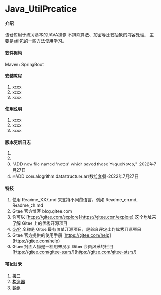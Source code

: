 # Java_UtilPrcatice

#### 介绍
该仓库用于练习基本的JAVA操作
不排除算法、加密等比较抽象的内容处理。
主要是util包的一些方法使用学习。

#### 软件架构
Maven+SpringBoot


#### 安装教程

1.  xxxx
2.  xxxx
3.  xxxx

#### 使用说明

1.  xxxx
2.  xxxx
3.  xxxx

#### 版本更新日志
1.  
2.  
3.  "ADD new file named 'notes' which saved those YuqueNotes;"-2022年7月27日
4.  🔥ADD com.alogrithm.datastructure.arr数组套餐-2022年7月27日


#### 特技

1.  使用 Readme\_XXX.md 来支持不同的语言，例如 Readme\_en.md, Readme\_zh.md
2.  Gitee 官方博客 [blog.gitee.com](https://blog.gitee.com)
3.  你可以 [https://gitee.com/explore](https://gitee.com/explore) 这个地址来了解 Gitee 上的优秀开源项目
4.  [GVP](https://gitee.com/gvp) 全称是 Gitee 最有价值开源项目，是综合评定出的优秀开源项目
5.  Gitee 官方提供的使用手册 [https://gitee.com/help](https://gitee.com/help)
6.  Gitee 封面人物是一档用来展示 Gitee 会员风采的栏目 [https://gitee.com/gitee-stars/](https://gitee.com/gitee-stars/)

#### 笔记目录

1. [接口](https://www.yuque.com/doon/vfam3a/ft7xgg)
2. [构造器](https://www.yuque.com/doon/vfam3a/go6ff8)
3. [数组](https://www.yuque.com/doon/vfam3a/dxbyfo)